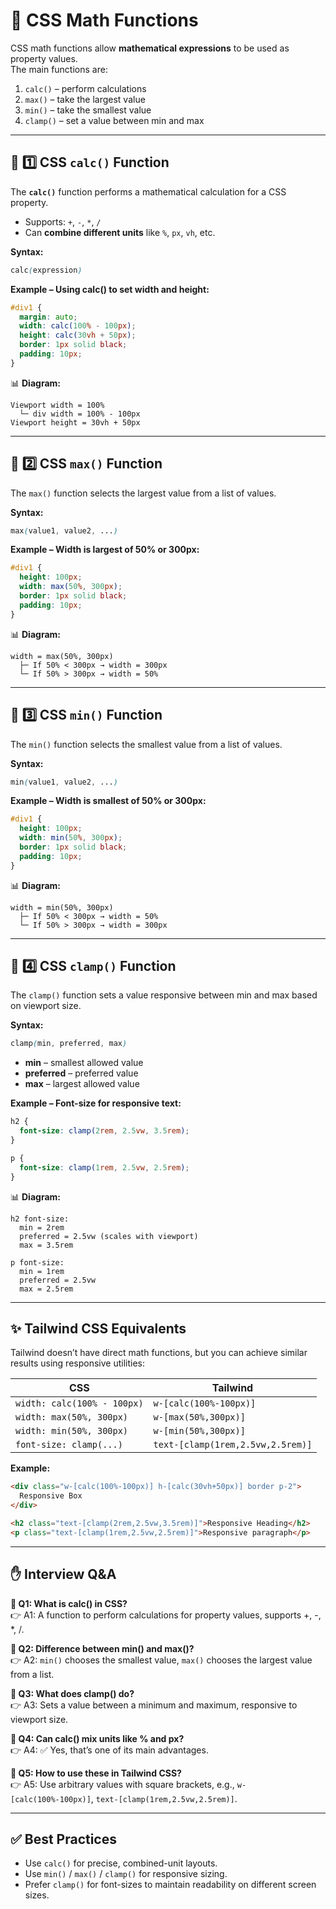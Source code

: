 # 🧮 CSS Math Functions

CSS math functions allow **mathematical expressions** to be used as property values.  
The main functions are:

1. `calc()` – perform calculations  
2. `max()` – take the largest value  
3. `min()` – take the smallest value  
4. `clamp()` – set a value between min and max  

---

## 📘 1️⃣ CSS `calc()` Function

The **`calc()`** function performs a mathematical calculation for a CSS property.  

- Supports: `+`, `-`, `*`, `/`  
- Can **combine different units** like `%`, `px`, `vh`, etc.

**Syntax:**

```css
calc(expression)
```

**Example – Using calc() to set width and height:**

```css
#div1 {
  margin: auto;
  width: calc(100% - 100px);
  height: calc(30vh + 50px);
  border: 1px solid black;
  padding: 10px;
}
```

📊 **Diagram:**  
```
Viewport width = 100%
  └─ div width = 100% - 100px
Viewport height = 30vh + 50px
```

---

## 📘 2️⃣ CSS `max()` Function

The `max()` function selects the largest value from a list of values.

**Syntax:**

```css
max(value1, value2, ...)
```

**Example – Width is largest of 50% or 300px:**

```css
#div1 {
  height: 100px;
  width: max(50%, 300px);
  border: 1px solid black;
  padding: 10px;
}
```

📊 **Diagram:**  
```
width = max(50%, 300px)
  ├─ If 50% < 300px → width = 300px
  └─ If 50% > 300px → width = 50%
```

---

## 📘 3️⃣ CSS `min()` Function

The `min()` function selects the smallest value from a list of values.

**Syntax:**

```css
min(value1, value2, ...)
```

**Example – Width is smallest of 50% or 300px:**

```css
#div1 {
  height: 100px;
  width: min(50%, 300px);
  border: 1px solid black;
  padding: 10px;
}
```

📊 **Diagram:**  
```
width = min(50%, 300px)
  ├─ If 50% < 300px → width = 50%
  └─ If 50% > 300px → width = 300px
```

---

## 📘 4️⃣ CSS `clamp()` Function

The `clamp()` function sets a value responsive between min and max based on viewport size.

**Syntax:**

```css
clamp(min, preferred, max)
```

- **min** – smallest allowed value  
- **preferred** – preferred value  
- **max** – largest allowed value  

**Example – Font-size for responsive text:**

```css
h2 {
  font-size: clamp(2rem, 2.5vw, 3.5rem);
}

p {
  font-size: clamp(1rem, 2.5vw, 2.5rem);
}
```

📊 **Diagram:**  
```
h2 font-size:
  min = 2rem
  preferred = 2.5vw (scales with viewport)
  max = 3.5rem

p font-size:
  min = 1rem
  preferred = 2.5vw
  max = 2.5rem
```

---

## ✨ Tailwind CSS Equivalents

Tailwind doesn’t have direct math functions, but you can achieve similar results using responsive utilities:

| CSS                           | Tailwind                       |
|--------------------------------|--------------------------------|
| `width: calc(100% - 100px)`    | `w-[calc(100%-100px)]`         |
| `width: max(50%, 300px)`       | `w-[max(50%,300px)]`           |
| `width: min(50%, 300px)`       | `w-[min(50%,300px)]`           |
| `font-size: clamp(...)`        | `text-[clamp(1rem,2.5vw,2.5rem)]` |

**Example:**

```html
<div class="w-[calc(100%-100px)] h-[calc(30vh+50px)] border p-2">
  Responsive Box
</div>

<h2 class="text-[clamp(2rem,2.5vw,3.5rem)]">Responsive Heading</h2>
<p class="text-[clamp(1rem,2.5vw,2.5rem)]">Responsive paragraph</p>
```

---

## ✋ Interview Q&A

**🙋 Q1: What is calc() in CSS?**  
👉 A1: A function to perform calculations for property values, supports +, -, *, /.  

**🙋 Q2: Difference between min() and max()?**  
👉 A2: `min()` chooses the smallest value, `max()` chooses the largest value from a list.  

**🙋 Q3: What does clamp() do?**  
👉 A3: Sets a value between a minimum and maximum, responsive to viewport size.  

**🙋 Q4: Can calc() mix units like % and px?**  
👉 A4: ✅ Yes, that’s one of its main advantages.  

**🙋 Q5: How to use these in Tailwind CSS?**  
👉 A5: Use arbitrary values with square brackets, e.g., `w-[calc(100%-100px)]`, `text-[clamp(1rem,2.5vw,2.5rem)]`.  

---

## ✅ Best Practices

- Use `calc()` for precise, combined-unit layouts.  
- Use `min()` / `max()` / `clamp()` for responsive sizing.  
- Prefer `clamp()` for font-sizes to maintain readability on different screen sizes.  
